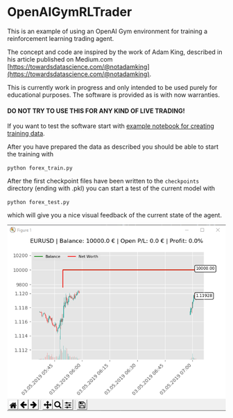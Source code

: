 # OpenAIGymRLTrader

This is an example of using an OpenAI Gym environment for training a reinforcement learning trading agent.

The concept and code are inspired by the work of Adam King, described in his article published on 
Medium.com [https://towardsdatascience.com/@notadamking](https://towardsdatascience.com/@notadamking).

This is currently work in progress and only intended to be used purely for educational purposes.
The software is provided as is with now warranties.

#### DO NOT TRY TO USE THIS FOR ANY KIND OF LIVE TRADING!

If you want to test the software start with [example notebook for creating training data](https://github.com/chricke/OpenAIGymRLTrader/blob/master/Example_create_training_dataset.ipynb).

After you have prepared the data as described you should be able to start the training with

`python forex_train.py`

After the first checkpoint files have been written to the `checkpoints` directory (ending with .pkl) you can start a test
of the current model with

`python forex_test.py`

which will give you a nice visual feedback of the current state of the agent.

![trading visualization](visual.png)
